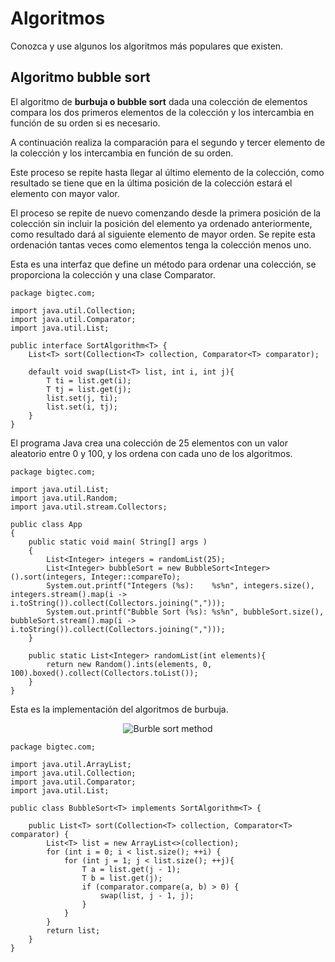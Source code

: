 # Algoritmos

Conozca y use algunos los algoritmos más populares que existen.

## Algoritmo bubble sort

El algoritmo de **burbuja o bubble sort** dada una colección de elementos compara los dos primeros elementos de la colección y los intercambia en función de su orden si es necesario.

A continuación realiza la comparación para el segundo y tercer elemento de la colección y los intercambia en función de su orden.

Este proceso se repite hasta llegar al último elemento de la colección, como resultado se tiene que en la última posición de la colección estará el elemento con mayor valor.

El proceso se repite de nuevo comenzando desde la primera posición de la colección sin incluir la posición del elemento ya ordenado anteriormente, como resultado dará al siguiente elemento de mayor orden. Se repite esta ordenación tantas veces como elementos tenga la colección menos uno.

Esta es una interfaz que define un método para ordenar una colección, se proporciona la colección y una clase Comparator.

    package bigtec.com;

    import java.util.Collection;
    import java.util.Comparator;
    import java.util.List;

    public interface SortAlgorithm<T> {
        List<T> sort(Collection<T> collection, Comparator<T> comparator);

        default void swap(List<T> list, int i, int j){
            T ti = list.get(i);
            T tj = list.get(j);
            list.set(j, ti);
            list.set(i, tj);
        }
    }

El programa Java crea una colección de 25 elementos con un valor aleatorio entre 0 y 100, y los ordena con cada uno de los algoritmos.

    package bigtec.com;

    import java.util.List;
    import java.util.Random;
    import java.util.stream.Collectors;

    public class App 
    {
        public static void main( String[] args )
        {
            List<Integer> integers = randomList(25);
            List<Integer> bubbleSort = new BubbleSort<Integer>().sort(integers, Integer::compareTo);
            System.out.printf("Integers (%s):    %s%n", integers.size(), integers.stream().map(i -> i.toString()).collect(Collectors.joining(",")));
            System.out.printf("Bubble Sort (%s): %s%n", bubbleSort.size(), bubbleSort.stream().map(i -> i.toString()).collect(Collectors.joining(",")));
        }

        public static List<Integer> randomList(int elements){
            return new Random().ints(elements, 0, 100).boxed().collect(Collectors.toList());
        }
    }

Esta es la implementación del algoritmos de burbuja.

<p align="center">
  <img src="https://picodotdev.github.io/blog-bitix/2021/06/implementacion-de-los-algoritmos-de-ordenacion-bubble-sort-merge-sort-y-quicksort-en-java/images/bubble-sort.gif" alt="Burble sort method" />
</p>

    package bigtec.com;

    import java.util.ArrayList;
    import java.util.Collection;
    import java.util.Comparator;
    import java.util.List;

    public class BubbleSort<T> implements SortAlgorithm<T> {
        
        public List<T> sort(Collection<T> collection, Comparator<T> comparator) {
            List<T> list = new ArrayList<>(collection);
            for (int i = 0; i < list.size(); ++i) {
                for (int j = 1; j < list.size(); ++j){
                    T a = list.get(j - 1);
                    T b = list.get(j);
                    if (comparator.compare(a, b) > 0) {
                        swap(list, j - 1, j);
                    }
                }
            }
            return list;
        }
    }
